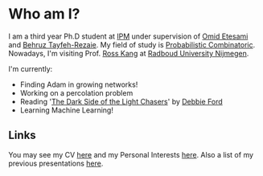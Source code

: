 # Who am I?
I am a third year Ph.D student at [IPM](http://ipm.ir/) under supervision of [Omid Etesami](http://math.ipm.ir/~etesami/) and [Behruz Tayfeh-Rezaie](http://math.ipm.ac.ir/~tayfeh-r/). My field of study is [Probabilistic Combinatoric](https://en.wikipedia.org/wiki/Probabilistic_method).
Nowadays, I'm visiting Prof. [Ross Kang](https://www.math.ru.nl/~rkang/) at [Radboud University Nijmegen](https://www.ru.nl/english). 

I'm currently:

- Finding Adam in growing networks!
- Working on a percolation problem
- Reading '[The Dark Side of the Light Chasers](https://medium.com/be-yourself/the-dark-side-of-the-light-chasers-2b3485613f1b)' by [Debbie Ford](https://en.wikipedia.org/wiki/Debbie_Ford)
- Learning Machine Learning!


## Links

You may see my CV [here](Files/CV.md) and my Personal Interests [here](Files/Personal_Interests.md).
Also a list of my previous presentations [here](Files/Presentations.md).
